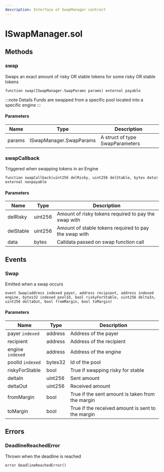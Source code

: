 ```yaml
---
description: Interface of SwapManager contract
---
```


# ISwapManager.sol





## Methods

### swap

Swaps an exact amount of risky OR stable tokens for some risky OR stable tokens

```solidity title="Solidity"
function swap(ISwapManager.SwapParams params) external payable
```


:::note Details
Funds are swapped from a specific pool located into a specific engine
:::


#### Parameters

| Name | Type | Description |
|---|---|---|
| params | ISwapManager.SwapParams | A struct of type SwapParameters

### swapCallback

Triggered when swapping tokens in an Engine

```solidity title="Solidity"
function swapCallback(uint256 delRisky, uint256 delStable, bytes data) external nonpayable
```




#### Parameters

| Name | Type | Description |
|---|---|---|
| delRisky | uint256 | Amount of risky tokens required to pay the swap with
| delStable | uint256 | Amount of stable tokens required to pay the swap with
| data | bytes | Calldata passed on swap function call



## Events

### Swap

Emitted when a swap occurs

```solidity title="Solidity"
event Swap(address indexed payer, address recipient, address indexed engine, bytes32 indexed poolId, bool riskyForStable, uint256 deltaIn, uint256 deltaOut, bool fromMargin, bool toMargin)
```




#### Parameters

| Name | Type | Description |
|---|---|---|
| payer `indexed` | address | Address of the payer |
| recipient  | address | Address of the recipient |
| engine `indexed` | address | Address of the engine |
| poolId `indexed` | bytes32 | Id of the pool |
| riskyForStable  | bool | True if swapping risky for stable |
| deltaIn  | uint256 | Sent amount |
| deltaOut  | uint256 | Received amount |
| fromMargin  | bool | True if the sent amount is taken from the margin |
| toMargin  | bool | True if the received amount is sent to the margin |



## Errors

### DeadlineReachedError

Thrown when the deadline is reached

```solidity title="Solidity"
error DeadlineReachedError()
```
